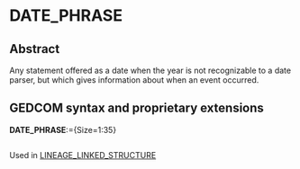 ﻿# DATE_PHRASE
## Abstract
Any statement offered as a date when the year is not recognizable to a date parser, but which gives
information about when an event occurred.


## GEDCOM syntax and proprietary extensions

**DATE_PHRASE**:={Size=1:35}
<pre>
</pre>
Used in <a href=Ged.LINEAGE_LINKED_STRUCTURE.md>LINEAGE_LINKED_STRUCTURE</a><br />